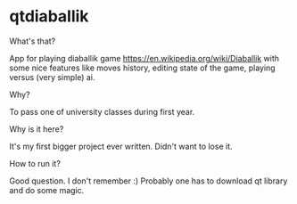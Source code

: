 # qtdiaballik
What's that?

App for playing diaballik game https://en.wikipedia.org/wiki/Diaballik with some nice features like moves history, editing state of the game, playing versus (very simple) ai.

Why?

To pass one of university classes during first year.

Why is it here?

It's my first bigger project ever written. Didn't want to lose it.

How to run it?

Good question. I don't remember :) Probably one has to download qt library and do some magic.
